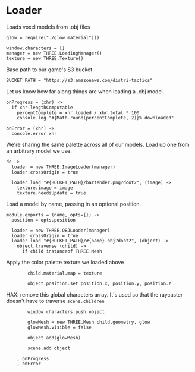 Loader
======

Loads voxel models from .obj files

    glow = require("./glow_material")()

    window.characters = []
    manager = new THREE.LoadingManager()
    texture = new THREE.Texture()

Base path to our game's S3 bucket

    BUCKET_PATH = "https://s3.amazonaws.com/distri-tactics"

Let us know how far along things are when loading a .obj model.

    onProgress = (xhr) ->
      if xhr.lengthComputable
        percentComplete = xhr.loaded / xhr.total * 100
        console.log "#{Math.round(percentComplete, 2)}% downloaded"

    onError = (xhr) ->
      console.error xhr

We're sharing the same palette across all of our models.
Load up one from an arbitrary model we use.

    do ->
      loader = new THREE.ImageLoader(manager)
      loader.crossOrigin = true

      loader.load "#{BUCKET_PATH}/bartender.png?doot2", (image) ->
        texture.image = image
        texture.needsUpdate = true

Load a model by name, passing in an optional position.

    module.exports = (name, opts={}) ->
      position = opts.position

      loader = new THREE.OBJLoader(manager)
      loader.crossOrigin = true
      loader.load "#{BUCKET_PATH}/#{name}.obj?doot2", (object) ->
        object.traverse (child) ->
          if child instanceof THREE.Mesh

Apply the color palette texture we loaded above

            child.material.map = texture

            object.position.set position.x, position.y, position.z

HAX: remove this global characters array.
It's used so that the raycaster doesn't have to traverse `scene.children`

            window.characters.push object
    
            glowMesh = new THREE.Mesh child.geometry, glow
            glowMesh.visible = false
    
            object.add(glowMesh)
    
            scene.add object

        , onProgress
        , onError
